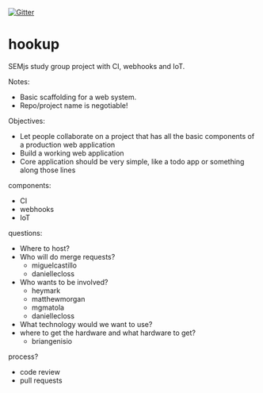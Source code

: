 [![Gitter](https://badges.gitter.im/sem-js/hookup.svg)](https://gitter.im/sem-js/hookup?utm_source=badge&utm_medium=badge&utm_campaign=pr-badge)

# hookup
SEMjs study group project with CI, webhooks and IoT.

Notes:
- Basic scaffolding for a web system.
- Repo/project name is negotiable!

Objectives:
- Let people collaborate on a project that has all the basic components of a production web application
- Build a working web application
- Core application should be very simple, like a todo app or something along those lines

components:
- CI
- webhooks
- IoT

questions:
- Where to host?
- Who will do merge requests?
   - miguelcastillo
   - daniellecloss
- Who wants to be involved?
   - heymark
   - matthewmorgan
   - mgmatola
   - daniellecloss
- What technology would we want to use?
- where to get the hardware and what hardware to get?
   - briangenisio

process?
- code review
- pull requests
